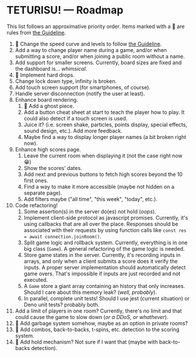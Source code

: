 # TETURISU! &mdash; Roadmap

This list follows an approximative priority order. Items marked with a :book: are rules from [the Guideline](https://tetris.wiki/Tetris_Guideline).

1. :book: Change the speed curve and levels to follow [the Guideline](https://tetris.wiki/Marathon).
2. Add a way to change player name during a game, and/or when submitting a score, and/or when joining a public room without a name.
3. Add support for smaller screens. Currently, board sizes are fixed and the dashboard is... _whimsical_.
4. :book: Implement hard drops.
5. Change lock down type, infinity is broken.
6. Add touch screen support (for smartphones, of course).
7. Handle server disconnection (notify the user at least).
8. Enhance board rendering.
   1. :book: Add a ghost piece.
   2. Add a button cheat sheet at start to teach the player how to play. It could also detect if a touch screen is used.
   3. Juice it? (i.e. screen shake, particles, points display, special effects, sound design, etc.). Add more feedback.
   4. Maybe find a way to display longer player names (a bit broken right now).
9. Enhance high scores page.
   1. Leave the current room when displaying it (not the case right now :grin:)
   2. Show the scores' dates.
   3. Add next and previous buttons to fetch high scores beyond the 10 first ones.
   4. Find a way to make it more accessible (maybe not hidden on a separate page).
   5. Add filters maybe ("all time", "this week", "today", etc.).
10. Code refactoring!
    1. Some assertion(s) in the server do(es) not hold (_oops_).
    2. Implement client-side protocol as javascript promises. Currently, it's using callbacks that are all over the place. Responses should be associated with their requests by using function calls like `const res = await connection.joinRoom()`.
    3. Split game logic and rollback system. Currently, everything is in one big class (`Game`). A general refactoring of the game logic is needed.
    4. Store game states in the server. Currently, it's recording inputs in arrays, and only when a client submits a score does it verify the inputs. A proper server implementation should automatically detect game overs. That's impossible if inputs are just recorded and not executed.
    5. A `Game` store a giant array containing an history that only increases. Should I care about this memory leak? (_well, probably_).
    6. In parallel, complete unit tests! Should I use jest (current situation) or Deno unit tests? probably both.
11. Add a limit of players in one room? Currently, there's no limit and that could cause the game to slow down (_or a DDoS, or whathever_).
12. :book: Add garbage system somehow, maybe as an option in private rooms?
13. :book: Add combos, back-to-backs, t-spins, etc. detection to the scoring system.
14. :book: Add hold mechanism? Not sure if I want that (maybe with back-to-backs detection).


